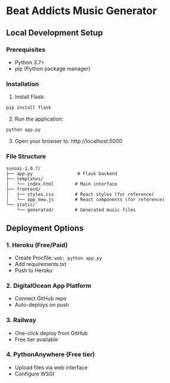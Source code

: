 # Beat Addicts Music Generator

## Local Development Setup

### Prerequisites
- Python 3.7+
- pip (Python package manager)

### Installation
1. Install Flask:
```bash
pip install flask
```

2. Run the application:
```bash
python app.py
```

3. Open your browser to: http://localhost:5000

### File Structure
```
sunoai-1.0.7/
├── app.py                 # Flask backend
├── templates/
│   └── index.html        # Main interface
├── frontend/
│   ├── styles.css        # React styles (for reference)
│   └── app_new.js        # React components (for reference)
└── static/
    └── generated/        # Generated music files
```

## Deployment Options

### 1. Heroku (Free/Paid)
- Create Procfile: `web: python app.py`
- Add requirements.txt
- Push to Heroku

### 2. DigitalOcean App Platform
- Connect GitHub repo
- Auto-deploys on push

### 3. Railway
- One-click deploy from GitHub
- Free tier available

### 4. PythonAnywhere (Free tier)
- Upload files via web interface
- Configure WSGI
